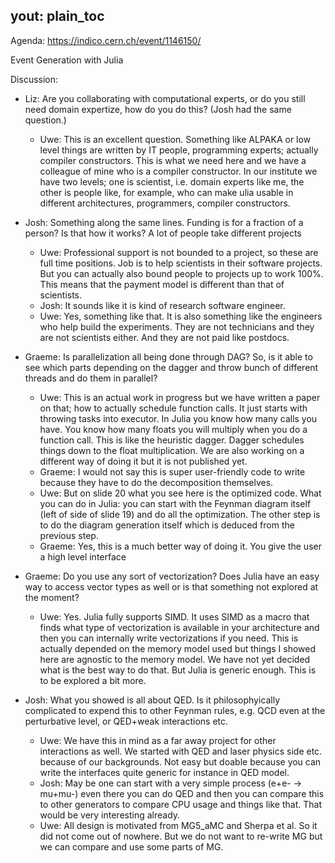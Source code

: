 yout: plain_toc
---

Agenda: <https://indico.cern.ch/event/1146150/>

Event Generation with Julia

Discussion:
* Liz: Are you collaborating with computational experts, or do you still need domain expertize, how do you do this? (Josh had the same question.)
    * Uwe: This is an excellent question. Something like ALPAKA or low level things are written by IT people, programming experts; actually compiler constructors. This is what we need here and we have a colleague of mine who is a compiler constructor. In our institute we have two levels; one is scientist, i.e. domain experts like me, the other is people like, for example, who can make ulia usable in different architectures, programmers, compiler constructors. 

* Josh: Something along the same lines. Funding is for a fraction of a person? Is that how it works? A lot of people take different projects 
    * Uwe: Professional support is not bounded to a project, so these are full time positions. Job is to help scientists in their software projects. But you can actually also bound people to projects up to work 100%. This means that the payment model is different than that of scientists. 
    * Josh: It sounds like it is kind of research software engineer.
    * Uwe: Yes, something like that. It is also something like the engineers who help build the experiments. They are not technicians and they are not scientists either. And they are not paid like postdocs. 
* Graeme: Is parallelization all being done through DAG? So, is it able to see which parts depending on the dagger and throw bunch of different threads and do them in parallel?
    * Uwe: This is an actual work in progress but we have written a paper on that; how to actually schedule function calls. It just starts with throwing tasks into executor. In Julia you know how many calls you have. You know how many floats you will multiply when you do a function call. This is like the heuristic dagger. Dagger schedules things down to the float multiplication. We are also working on a different way of doing it but it is not published yet.  
    * Graeme: I would not say this is super user-friendly code to write because they have to do the decomposition themselves.
    * Uwe: But on slide 20 what you see here is the optimized code. What you can do in Julia: you can start with the Feynman diagram itself (left of side of slide 19) and do all the optimization. The other step is to do the diagram generation itself which is deduced from the previous step. 
    * Graeme: Yes, this is a much better way of doing it. You give the user a high level interface 
* Graeme: Do you use any sort of vectorization? Does Julia have an easy way to access vector types as well or is that something not explored at the moment? 
    * Uwe: Yes. Julia fully supports SIMD. It uses SIMD as a macro that finds what type of vectorization is available in your architecture and then you can internally write vectorizations if you need. This is actually depended on the memory model used but things I showed here are agnostic to the memory model. We have not yet decided what is the best way to do that. But Julia is generic enough. This is to be explored a bit more. 
* Josh: What you showed is all about QED. Is it philosophyically complicated to expend this to other Feynman rules, e.g. QCD even at the perturbative level, or QED+weak interactions etc. 
    * Uwe: We have this in mind as a far away project for other interactions as well. We started with QED and laser physics side etc. because of our backgrounds. Not easy but doable because you can write the interfaces quite generic for instance in QED model.  
    * Josh: May be one can start with a very simple process (e+e- -> mu+mu-) even there you can do QED and then you can compare this to other generators to compare CPU usage and things like that. That would be very interesting already.  
    * Uwe: All design is motivated from MG5_aMC and Sherpa et al. So it did not come out of nowhere. But we do not want to re-write MG but we can compare and use some parts of MG. 
